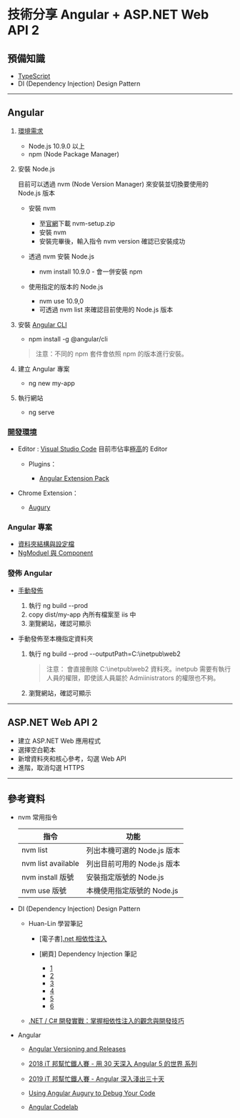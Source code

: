 # 技術分享 Angular + ASP.NET Web API 2

## 預備知識

- [TypeScript](https://www.typescriptlang.org/docs/home.html)
- DI (Dependency Injection) Design Pattern

---

## Angular

1. [環境需求](https://angular.io/guide/setup-local)

   - Node.js 10.9.0 以上
   - npm (Node Package Manager)

1. 安裝 Node.js

   目前可以透過 nvm (Node Version Manager) 來安裝並切換要使用的 Node.js 版本

   - 安裝 nvm

     - 至[官網](https://github.com/coreybutler/nvm-windows/releases)下載 nvm-setup.zip
     - 安裝 nvm
     - 安裝完畢後，輸入指令 nvm version 確認已安裝成功

   - 透過 nvm 安裝 Node.js

     - nvm install 10.9.0 - 會一併安裝 npm

   - 使用指定的版本的 Node.js

     - nvm use 10.9,0
     - 可透過 nvm list 來確認目前使用的 Node.js 版本

1. 安裝 [Angular CLI](https://cli.angular.io/)

   - npm install -g @angular/cli

   > 注意：不同的 npm 套件會依照 npm 的版本進行安裝。

1. 建立 Angular 專案

   - ng new my-app

1. 執行網站

   - ng serve

### [開發環境](https://angular.io/resources)

- Editor : [Visual Studio Code](https://code.visualstudio.com/) 目前市佔率[極高](https://insights.stackoverflow.com/survey/2019#development-environments-and-tools)的 Editor

  - Plugins：

    - [Angular Extension Pack](https://marketplace.visualstudio.com/items?itemName=doggy8088.angular-extension-pack)

- Chrome Extension：

  - [Augury](https://augury.rangle.io/)

### Angular 專案

- [資料夾結構與設定檔](https://ithelp.ithome.com.tw/articles/10203534)
- [NgModuel 與 Component](https://ithelp.ithome.com.tw/articles/10204133)

### 發佈 Angular

- [手動發佈](https://angular.io/guide/deployment#basic-deployment-to-a-remote-server)

  1. 執行 ng build --prod
  1. copy dist/my-app 內所有檔案至 iis 中
  1. 瀏覽網站，確認可顯示

- 手動發佈至本機指定資料夾

  1. 執行 ng build --prod --outputPath=C:\inetpub\web2

     > 注意： 會直接刪除 C:\inetpub\web2 資料夾。inetpub 需要有執行人員的權限，即使該人員屬於 Admiinistrators 的權限也不夠。

  1. 瀏覽網站，確認可顯示

---

## ASP.NET Web API 2

- 建立 ASP.NET Web 應用程式
- 選擇空白範本
- 新增資料夾和核心參考，勾選 Web API
- 進階，取消勾選 HTTPS

---

## 參考資料

- nvm 常用指令

  | 指令               | 功能                        |
  | ------------------ | --------------------------- |
  | nvm list           | 列出本機可選的 Node.js 版本 |
  | nvm list available | 列出目前可用的 Node.js 版本 |
  | nvm install 版號   | 安裝指定版號的 Node.js      |
  | nvm use 版號       | 本機使用指定版號的 Node.js  |

- DI (Dependency Injection) Design Pattern

  - Huan-Lin 學習筆記

    - [電子書][.net 相依性注入](https://leanpub.com/dinet)
    - [網頁] Dependency Injection 筆記

      - [1](https://www.huanlintalk.com/2011/10/dependency-injection-1.html)
      - [2](https://www.huanlintalk.com/2011/10/dependency-injection-2.html)
      - [3](https://www.huanlintalk.com/2011/10/dependency-injection-3.html)
      - [4](https://www.huanlintalk.com/2011/10/dependency-injection-4.html)
      - [5](https://www.huanlintalk.com/2011/11/dependency-injection-5.html)
      - [6](https://www.huanlintalk.com/2011/11/dependency-injection-6.html)

  - [.NET / C# 開發實戰：掌握相依性注入的觀念與開發技巧](https://www.accupass.com/event/1910240302432112993487)

- Angular

  - [Angular Versioning and Releases](https://angular.io/guide/releases)

  - [2018 iT 邦幫忙鐵人賽 - 用 30 天深入 Angular 5 的世界 系列](https://ithelp.ithome.com.tw/users/20107113/ironman/1240)

  - [2019 iT 邦幫忙鐵人賽 - Angular 深入淺出三十天](https://ithelp.ithome.com.tw/users/20090728/ironman/1600)

  - [Using Angular Augury to Debug Your Code](https://www.sitepoint.com/angular-augury-debug-code/)

  - [Angular Codelab](https://codelab.fun/)
  